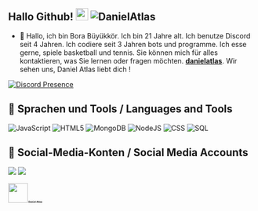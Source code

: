 ## Hallo Github!  <img src="https://cdn.discordapp.com/emojis/1067767314587586560.webp?size=96&quality=lossless" width="25px"> <img src="https://komarev.com/ghpvc/?username=DanielAtlas&label=Numbers%20of%20visitors&color=ff4600" alt="DanielAtlas" />

- 🗽 Hallo, ich bin Bora Büyükkör. Ich bin 21 Jahre alt. Ich benutze Discord seit 4 Jahren. Ich codiere seit 3 Jahren bots und programme. Ich esse gerne, spiele basketball und tennis. Sie können mich für alles kontaktieren, was Sie lernen oder fragen möchten. **[danielatlas](https://discord.com/users/587651629944274944)**. Wir sehen uns, Daniel Atlas liebt dich !


 
[![Discord Presence](https://lanyard.cnrad.dev/api/587651629944274944)](https://discord.com/users/587651629944274944)

## 💎 Sprachen und Tools / Languages and Tools
![JavaScript](https://img.shields.io/badge/javascript-%23323330.svg?style=for-the-badge&logo=javascript&logoColor=%23F7DF1E)
![HTML5](https://img.shields.io/badge/html5-%23E34F26.svg?style=for-the-badge&logo=html5&logoColor=white)
![MongoDB](https://img.shields.io/badge/MongoDB-%234ea94b.svg?style=for-the-badge&logo=mongodb&logoColor=white)
![NodeJS](https://img.shields.io/badge/node.js-6DA55F?style=for-the-badge&logo=node.js&logoColor=white)
![CSS](https://img.shields.io/badge/css-0000ff?style=for-the-badge&logo=CSS3&logoColor=white)
![SQL](https://img.shields.io/badge/SQL-ffffff?style=for-the-badge&logo=SQL#&logoColor=white)

## 📱 Social-Media-Konten / Social Media Accounts
<p align="left">
<a href="https://open.spotify.com/user/gh7yosi5g5w3vfrwhu071396w?si=1a74edbb8b004949" target"blank_"><img src="https://img.shields.io/badge/Spotify%20-1ed760.svg?&style=for-the-badge&logo=spotify&logoColor=white"></a>
<a href="https://discord.com/users/587651629944274944" target"blank_"><img src="https://img.shields.io/badge/Discord-0a032c?style=for-the-badge&logo=discord&logoColor=white"></a>
</p>

<h1 style="font-size:35%;"><img src = "https://cdn.discordapp.com/emojis/1067767551393796096.webp?size=96&quality=lossless" high="25px" width="40px"> Daniel Atlas</h1>

